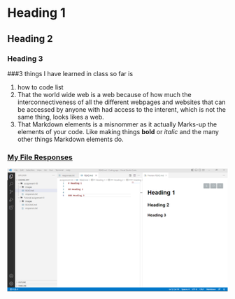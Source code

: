 # Heading 1

## Heading 2

### Heading 3

###3 things I have learned in class so far is 
1. how to code list
2. That the world wide web is a web because of how much the interconnectiveness of all the different webpages and websites that can be accessed by anyone with had access to the interent, which is not the same thing, looks likes a web. 
3. That Markdown elements is a misnommer as it actually Marks-up the elements of your code. Like making things **bold** or *italic* and the many other things Markdown elements do. 

### [My File Responses](responses.txt)

![Screenshot](./images/screenshot.png)
